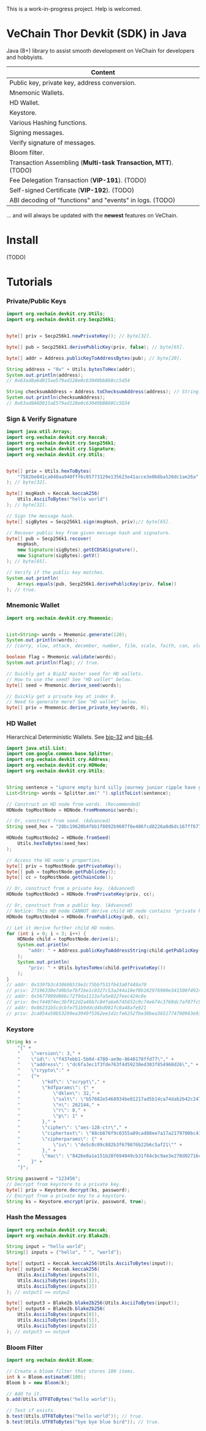 This is a work-in-progress project. Help is welcomed.

# VeChain Thor Devkit (SDK) in Java

Java (8+) library to assist smooth development on VeChain for developers and hobbyists.

|                             Content                              |
| ---------------------------------------------------------------- |
| Public key, private key, address conversion.                     |
| Mnemonic Wallets.                                                |
| HD Wallet.                                                       |
| Keystore.                                                        |
| Various Hashing functions.                                       |
| Signing messages.                                                |
| Verify signature of messages.                                    |
| Bloom filter.                                                    |
| Transaction Assembling (**Multi-task Transaction, MTT**). (TODO) |
| Fee Delegation Transaction (**VIP-191**). (TODO)                 |
| Self-signed Certificate (**VIP-192**). (TODO)                    |
| ABI decoding of "functions" and "events" in logs. (TODO)         |

... and will always be updated with the **newest** features on VeChain.

# Install
(TODO)

# Tutorials

### Private/Public Keys
```java
import org.vechain.devkit.cry.Utils;
import org.vechain.devkit.cry.Secp256k1;


byte[] priv = Secp256k1.newPrivateKey(); // byte[32].

byte[] pub = Secp256k1.derivePublicKey(priv, false); // byte[65].

byte[] addr = Address.publicKeyToAddressBytes(pub); // byte[20].

String address = "0x" + Utils.bytesToHex(addr);
System.out.println(address);
// 0x63ad8a6d015ae579ad128e0c63040bb860cc5d34

String checksumAddress = Address.toChecksumAddress(address); // String.
System.out.println(checksumAddress);
// 0x63ad8A6D015aE579ad128e0c63040bB860Cc5D34
```

### Sign & Verify Signature

```java
import java.util.Arrays;
import org.vechain.devkit.cry.Keccak;
import org.vechain.devkit.cry.Secp256k1;
import org.vechain.devkit.cry.Signature;
import org.vechain.devkit.cry.Utils;


byte[] priv = Utils.hexToBytes(
    "7582be841ca040aa940fff6c05773129e135623e41acce3e0b8ba520dc1ae26a"
); // byte[32].

byte[] msgHash = Keccak.keccak256(
    Utils.AsciiToBytes("hello world")
); // byte[32].

// Sign the message hash.
byte[] sigBytes = Secp256k1.sign(msgHash, priv);// byte[65].

// Recover public key from given message hash and signature.
byte[] pub = Secp256k1.recover(
    msgHash,
    new Signature(sigBytes).getECDSASignature(),
    new Signature(sigBytes).getV()
); // byte[65].

// Verify if the public key matches.
System.out.println(
    Arrays.equals(pub, Secp256k1.derivePublicKey(priv, false))
); // true.
```

### Mnemonic Wallet

```java
import org.vechain.devkit.cry.Mnemonic;


List<String> words = Mnemonic.generate(128);
System.out.println(words);
// [carry, slow, attack, december, number, film, scale, faith, can, old, cage, expose]

boolean flag = Mnemonic.validate(words);
System.out.println(flag); // true.

// Quickly get a Bip32 master seed for HD wallets.
// How to use the seed? See "HD wallet" below.
byte[] seed = Mnemonic.derive_seed(words);

// Quickly get a private key at index 0.
// Need to generate more? See "HD wallet" below.
byte[] priv = Mnemonic.derive_private_key(words, 0);
```

### HD Wallet

Hierarchical Deterministic Wallets. 
See [bip-32](https://github.com/bitcoin/bips/blob/master/bip-0032.mediawiki) 
and [bip-44](https://github.com/bitcoin/bips/blob/master/bip-0044.mediawiki).

```java
import java.util.List;
import com.google.common.base.Splitter;
import org.vechain.devkit.cry.Address;
import org.vechain.devkit.cry.HDNode;
import org.vechain.devkit.cry.Utils;


String sentence = "ignore empty bird silly journey junior ripple have guard waste between tenant";
List<String> words = Splitter.on(" ").splitToList(sentence);

// Construct an HD node from words. (Recommended)
HDNode topMostNode = HDNode.fromMnemonic(words);

// Or, construct from seed. (Advanced)
String seed_hex = "28bc19620b4fbb1f8892b9607f6e406fcd8226a0d6dc167ff677d122a1a64ef936101a644e6b447fd495677f68215d8522c893100d9010668614a68b3c7bb49f";

HDNode topMostNode2 = HDNode.fromSeed(
    Utils.hexToBytes(seed_hex)
);

// Access the HD node's properties.
byte[] priv = topMostNode.getPrivateKey();
byte[] pub = topMostNode.getPublicKey();
byte[] cc = topMostNode.getChainCode();

// Or, construct from a private key. (Advanced)
HDNode topMostNode3 = HDNode.fromPrivateKey(priv, cc);

// Or, construct from a public key. (Advanced)
// Notice: This HD node CANNOT derive child HD node contains "private key".
HDNode topMostNode4 = HDNode.fromPublicKey(pub, cc);

// Let it derive further child HD nodes.
for (int i = 0; i < 3; i++) {
    HDNode child = topMostNode.derive(i);
    System.out.println(
        "addr: " + Address.publicKeyToAddressString(child.getPublicKey())
    );
    System.out.println(
        "priv: " + Utils.bytesToHex(child.getPrivateKey())
    );
}
// addr: 0x339fb3c438606519e2c75bbf531fb43a0f449a70
// priv: 27196338e7d0b5e7bf1be1c0327c53a244a18ef0b102976980e341500f492425
// addr: 0x5677099d06bc72f9da1113afa5e022feec424c8e
// priv: 0xcf44074ec3bf912d2a46b7c84fa6eb745652c9c74e674c3760dc7af07fc98b62
// addr: 0x86231b5cdcbfe751b9ddcd4bd981fc0a48afe921
// priv: 2ca054a50b53299ea3949f5362ee1d1cfe6252fbe30bea3651774790983e9348
```

### Keystore

```java
String ks =
    "{" +
    "    \"version\": 3," +
    "    \"id\": \"f437ebb1-5b0d-4780-ae9e-8640178ffd77\"," +
    "    \"address\": \"dc6fa3ec1f3fde763f4d59230ed303f854968d26\"," +
    "    \"crypto\":" +
    "    {"+
    "        \"kdf\": \"scrypt\"," +
    "        \"kdfparams\": {" +
    "            \"dklen\": 32," +
    "            \"salt\": \"b57682e5468934be81217ad5b14ca74dab2b42c2476864592c9f3b370c09460a\"," +
    "            \"n\": 262144," +
    "            \"r\": 8," +
    "            \"p\": 1" +
    "        }," +
    "        \"cipher\": \"aes-128-ctr\"," +
    "        \"ciphertext\": \"88cb876f9c0355a89cad88ee7a17a2179700bc4306eaf78fa67320efbb4c7e31\"," +
    "        \"cipherparams\": {" +
    "            \"iv\": \"de5c0c09c882b3f679876b22b6c5af21\"" +
    "        }," +
    "        \"mac\": \"8426e8a1e151b28f694849cb31f64cbc9ae3e278d02716cf5b61d7ddd3f6e728\"" + 
    "    }" +
    "}";

String password = "123456";
// Decrypt from keystore to a private key.
byte[] priv = Keystore.decrypt(ks, password);
// Encrypt from a private key to a keystore.
String ks = Keystore.encrypt(priv, password, true);
```

### Hash the Messages
```java
import org.vechain.devkit.cry.Keccak;
import org.vechain.devkit.cry.Blake2b;

String input = "hello world";
String[] inputs = {"hello", " ", "world"};

byte[] output1 = Keccak.keccak256(Utils.AsciiToBytes(input));
byte[] output2 = Keccak.keccak256(
    Utils.AsciiToBytes(inputs[0]),
    Utils.AsciiToBytes(inputs[1]),
    Utils.AsciiToBytes(inputs[2])
); // output1 == outpu2

byte[] output3 = Blake2b.blake2b256(Utils.AsciiToBytes(input));
byte[] output4 = Blake2b.blake2b256(
    Utils.AsciiToBytes(inputs[0]),
    Utils.AsciiToBytes(inputs[1]),
    Utils.AsciiToBytes(inputs[2])
); // output3 == outpu4
```

### Bloom Filter

```java
import org.vechain.devkit.Bloom;

// Create a bloom filter that stores 100 items.
int k = Bloom.estimateK(100);
Bloom b = new Bloom(k);

// Add to it.
b.add(Utils.UTF8ToBytes("hello world"));

// Test if exists.
b.test(Utils.UTF8ToBytes("hello world")); // true.
b.test(Utils.UTF8ToBytes("bye bye blue bird")); // true.
```
